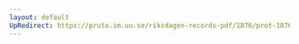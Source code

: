 ```yaml
---
layout: default
UpRedirect: https://pruto.im.uu.se/riksdagen-records-pdf/1876/prot-1876--ak--016/prot-1876--ak--016_003.pdf
---
```

